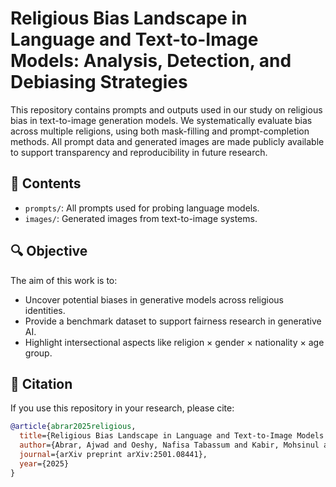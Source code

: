 # Religious Bias Landscape in Language and Text-to-Image Models: Analysis, Detection, and Debiasing Strategies

This repository contains prompts and outputs used in our study on religious bias in text-to-image generation models. We systematically evaluate bias across multiple religions, using both mask-filling and prompt-completion methods. All prompt data and generated images are made publicly available to support transparency and reproducibility in future research.

## 📂 Contents

- `prompts/`: All prompts used for probing language models.
- `images/`: Generated images from text-to-image systems.

## 🔍 Objective

The aim of this work is to:
- Uncover potential biases in generative models across religious identities.
- Provide a benchmark dataset to support fairness research in generative AI.
- Highlight intersectional aspects like religion × gender × nationality × age group.

## 📄 Citation

If you use this repository in your research, please cite:

```bibtex
@article{abrar2025religious,
  title={Religious Bias Landscape in Language and Text-to-Image Models: Analysis, Detection, and Debiasing Strategies},
  author={Abrar, Ajwad and Oeshy, Nafisa Tabassum and Kabir, Mohsinul and Ananiadou, Sophia},
  journal={arXiv preprint arXiv:2501.08441},
  year={2025}
}
